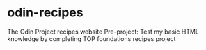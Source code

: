 # odin-recipes

The Odin Project recipes website
Pre-project:
Test my basic HTML knowledge by completing TOP foundations recipes project
